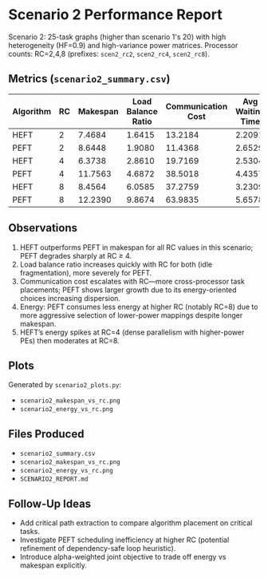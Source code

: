 # Scenario 2 Performance Report

Scenario 2: 25-task graphs (higher than scenario 1's 20) with high heterogeneity (HF=0.9) and high-variance power matrices.
Processor counts: RC=2,4,8 (prefixes: `scen2_rc2`, `scen2_rc4`, `scen2_rc8`).

## Metrics (`scenario2_summary.csv`)
| Algorithm | RC | Makespan | Load Balance Ratio | Communication Cost | Avg Waiting Time | Energy Cost |
|-----------|----|----------|--------------------|--------------------|------------------|-------------|
| HEFT | 2 | 7.4684 | 1.6415 | 13.2184 | 2.2091 | 146.7717 |
| PEFT | 2 | 8.6448 | 1.9080 | 11.4368 | 2.6529 | 134.7497 |
| HEFT | 4 | 6.3738 | 2.8610 | 19.7169 | 2.5304 | 200.3630 |
| PEFT | 4 | 11.7563 | 4.6872 | 38.5018 | 4.4357 | 104.0434 |
| HEFT | 8 | 8.4564 | 6.0585 | 37.2759 | 3.2309 | 164.4737 |
| PEFT | 8 | 12.2390 | 9.8674 | 63.9835 | 5.6578 | 71.7547 |

## Observations
1. HEFT outperforms PEFT in makespan for all RC values in this scenario; PEFT degrades sharply at RC ≥ 4.
2. Load balance ratio increases quickly with RC for both (idle fragmentation), more severely for PEFT.
3. Communication cost escalates with RC—more cross-processor task placements; PEFT shows larger growth due to its energy-oriented choices increasing dispersion.
4. Energy: PEFT consumes less energy at higher RC (notably RC=8) due to more aggressive selection of lower-power mappings despite longer makespan.
5. HEFT’s energy spikes at RC=4 (dense parallelism with higher-power PEs) then moderates at RC=8.

## Plots
Generated by `scenario2_plots.py`:
- `scenario2_makespan_vs_rc.png`
- `scenario2_energy_vs_rc.png`

## Files Produced
- `scenario2_summary.csv`
- `scenario2_makespan_vs_rc.png`
- `scenario2_energy_vs_rc.png`
- `SCENARIO2_REPORT.md`

## Follow-Up Ideas
- Add critical path extraction to compare algorithm placement on critical tasks.
- Investigate PEFT scheduling inefficiency at higher RC (potential refinement of dependency-safe loop heuristic).
- Introduce alpha-weighted joint objective to trade off energy vs makespan explicitly.

